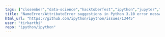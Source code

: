 ```yaml
---
tags: ["closember","data-science","hacktoberfest","ipython","jupyter","notebook","python","repl"]
title: "NameError/AttributeError suggestions in Python 3.10 error messages"
html_url: "https://github.com/ipython/ipython/issues/13445"
user: "tirkarthi"
repo: "ipython/ipython"
---
```


